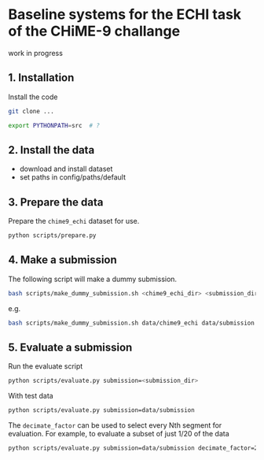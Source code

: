 # Baseline systems for the ECHI task of the CHiME-9 challange

work in progress

## 1. Installation

Install the code

```bash
git clone ...

export PYTHONPATH=src  # ?
```

## 2. Install the data

- download and install dataset
- set paths in config/paths/default

## 3. Prepare the data

Prepare the `chime9_echi` dataset for use.

```bash
python scripts/prepare.py
```

## 4. Make a submission

The following script will make a dummy submission.

```bash
bash scripts/make_dummy_submission.sh <chime9_echi_dir> <submission_directory>"
```

e.g.

```bash
bash scripts/make_dummy_submission.sh data/chime9_echi data/submission
```

## 5. Evaluate a submission

Run the evaluate script

```bash
python scripts/evaluate.py submission=<submission_dir>
```

With test data

```bash
python scripts/evaluate.py submission=data/submission
```

The `decimate_factor` can be used to select every Nth segment for evaluation.
For example, to evaluate a subset of just 1/20 of the data

```bash
python scripts/evaluate.py submission=data/submission decimate_factor=20
```
